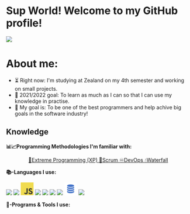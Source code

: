 <h1>Sup World! Welcome to my GitHub profile!</h1>
<img src="https://youreno.fun/ghost-in-the-shell-typing.gif" width="1000">

<h1>About me:</h1>

- ⏳ Right now: I'm studying at Zealand on my 4th semester and working on small projects.
- 📖 2021/2022 goal: To learn as much as I can so that I can use my knowledge in practise.
- 🚀 My goal is: To be one of the best programmers and help achive big goals in the software industry!

<h2>Knowledge</h2>

**📊📈Programming Methodologies I'm familiar with:**

<p align="center">
<a href="https://en.wikipedia.org/wiki/Extreme_programming">💢Extreme Programming (XP) </a>
<a href="https://en.wikipedia.org/wiki/Scrum_(software_development)">🔄Scrum </a>
<a href="https://en.wikipedia.org/wiki/DevOps">♾DevOps </a>
<a href="https://en.wikipedia.org/wiki/Waterfall_model">💧Waterfall</a>
</p>

**📚-Languages I use:**

<code><a href = "https://en.wikipedia.org/wiki/HTML5"><img height="35" src="https://upload.wikimedia.org/wikipedia/commons/6/61/HTML5_logo_and_wordmark.svg"></a></code>
<code><a href = "https://en.wikipedia.org/wiki/CSS"><img height="35" src="https://upload.wikimedia.org/wikipedia/commons/d/d5/CSS3_logo_and_wordmark.svg"></a></code>
<code><a href = "https://en.wikipedia.org/wiki/JavaScript"><img height="35" src="https://raw.githubusercontent.com/github/explore/80688e429a7d4ef2fca1e82350fe8e3517d3494d/topics/javascript/javascript.png"></a></code>
<code><a href = "https://vuejs.org/"><img height="35" src="https://avatars.githubusercontent.com/u/6128107?s=200&v=4"></a></code>
<code><a href = "https://en.wikipedia.org/wiki/C_Sharp_(programming_language)"><img height="35" src="https://docs.microsoft.com/en-us/windows/images/csharp-logo.png"></a></code>
<code><a href = "https://en.wikipedia.org/wiki/C_(programming_language)"><img height="35" src="https://upload.wikimedia.org/wikipedia/commons/1/18/C_Programming_Language.svg"></a></code>
<code><a href = "https://www.python.org/"><img height="35" src="https://www.python.org/static/opengraph-icon-200x200.png"></a></code>
<code><a href = "https://en.wikipedia.org/wiki/SQL"><img height="35" src="https://raw.githubusercontent.com/github/explore/80688e429a7d4ef2fca1e82350fe8e3517d3494d/topics/sql/sql.png"></a></code>
<code><a href = "https://en.wikipedia.org/wiki/Bash_(Unix_shell)"><img height="35" src="https://styles.redditmedia.com/t5_2qh2d/styles/communityIcon_xagsn9nsaih61.png?width=256&s=1e4cf3a17c94aecf9c127cef47bb259162283a38"></a></code>

**💾-Programs & Tools I use:**

<code><a href = ""><img height="35" src=""></a></code>
<code><a href = ""><img height="35" src=""></a></code>
<code><a href = ""><img height="35" src=""></a></code>
<code><a href = ""><img height="35" src=""></a></code>
<code><a href = ""><img height="35" src=""></a></code>
<code><a href = ""><img height="35" src=""></a></code>
<code><a href = ""><img height="35" src=""></a></code>
<code><a href = ""><img height="35" src=""></a></code>
<code><a href = ""><img height="35" src=""></a></code>
<code><a href = ""><img height="35" src=""></a></code>

